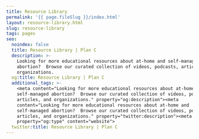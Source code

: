 ```yaml
---
title: Resource Library
permalink: '{{ page.fileSlug }}/index.html'
layout: resource-library.html
slug: resource-library
tags: pages
seo:
  noindex: false
  title: Resource Library | Plan C
  description: >-
    Looking for more educational resources about at-home and self-managed
    abortion?  Browse our curated collection of videos, podcasts, articles, and
    organizations.
  og:title: Resource Library | Plan C
  additional_tags: >-
    <meta content="Looking for more educational resources about at-home and
    self-managed abortion?  Browse our curated collection of videos, podcasts,
    articles, and organizations." property="og:description"><meta
    content="Looking for more educational resources about at-home and
    self-managed abortion?  Browse our curated collection of videos, podcasts,
    articles, and organizations." property="twitter:description"><meta
    property="og:type" content="website">
  twitter:title: Resource Library | Plan C
---
```



